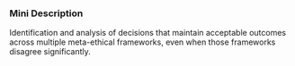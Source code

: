 ### Mini Description

Identification and analysis of decisions that maintain acceptable outcomes across multiple meta-ethical frameworks, even when those frameworks disagree significantly.
